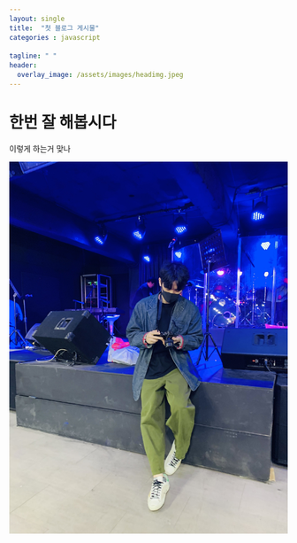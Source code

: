 ```yaml
---
layout: single
title:  "첫 블로그 게시물"
categories : javascript

tagline: " "
header:
  overlay_image: /assets/images/headimg.jpeg
---
```


# 한번 잘 해봅시다

이렇게 하는거 맞나

![KakaoTalk_Photo_2021-11-30-22-07-54](../assets/images/2021-10-12-first/KakaoTalk_Photo_2021-11-30-22-07-54.jpeg)
